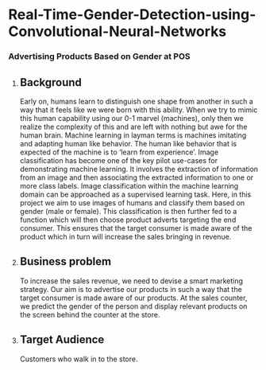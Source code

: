 # Real-Time-Gender-Detection-using-Convolutional-Neural-Networks

### Advertising Products Based on Gender at POS
<ol>
    <li>
        <h2>Background</h2>
        <p>
            Early on, humans learn to distinguish one shape from another in such a way that it feels like we
were born with this ability. When we try to mimic this human capability using our 0-1 marvel
(machines), only then we realize the complexity of this and are left with nothing but awe for the
human brain. Machine learning in layman terms is machines imitating and adapting human like
behavior. The human like behavior that is expected of the machine is to ‘learn from experience’.
Image classification has become one of the key pilot use-cases for demonstrating machine
learning. It involves the extraction of information from an image and then associating the extracted
information to one or more class labels. Image classification within the machine learning domain
can be approached as a supervised learning task. Here, in this project we aim to use images of
humans and classify them based on gender (male or female). This classification is then further fed
to a function which will then choose product adverts targeting the end consumer. This ensures that
the target consumer is made aware of the product which in turn will increase the sales bringing in
revenue.
        </p>
    </li>
    <li>
        <h2>Business problem</h2>
        <p>
            To increase the sales revenue, we need to devise a smart marketing strategy. Our aim is to
advertise our products in such a way that the target consumer is made aware of our products. At
the sales counter, we predict the gender of the person and display relevant products on the screen
behind the counter at the store.
        </p>
    </li>
    <li>
        <h2>Target Audience</h2>
        <p>
            Customers who walk in to the store.
        </p>
    </li>
</ol>
